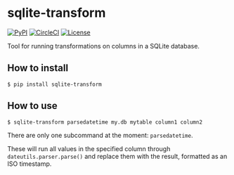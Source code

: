 # sqlite-transform

[![PyPI](https://img.shields.io/pypi/v/sqlite-transform.svg)](https://pypi.org/project/sqlite-transform/)
[![CircleCI](https://circleci.com/gh/simonw/sqlite-transform.svg?style=svg)](https://circleci.com/gh/simonw/sqlite-transform)
[![License](https://img.shields.io/badge/license-Apache%202.0-blue.svg)](https://github.com/dogsheep/sqlite-transform/blob/master/LICENSE)

Tool for running transformations on columns in a SQLite database.

## How to install

    $ pip install sqlite-transform

## How to use

    $ sqlite-transform parsedatetime my.db mytable column1 column2

There are only one subcommand at the moment: `parsedatetime`.

These will run all values in the specified column through `dateutils.parser.parse()` and replace them with the result, formatted as an ISO timestamp.
